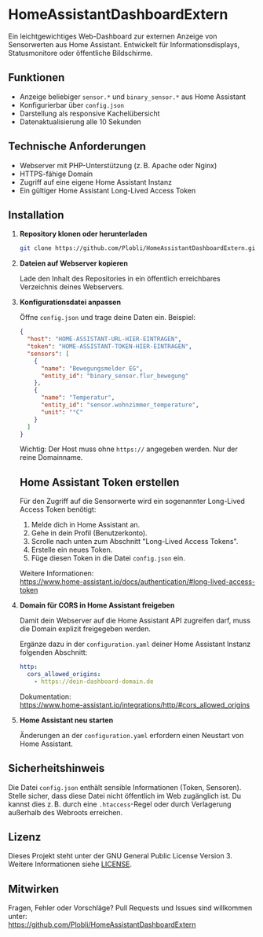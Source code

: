 # HomeAssistantDashboardExtern

Ein leichtgewichtiges Web-Dashboard zur externen Anzeige von Sensorwerten aus Home Assistant. Entwickelt für Informationsdisplays, Statusmonitore oder öffentliche Bildschirme.

## Funktionen

- Anzeige beliebiger `sensor.*` und `binary_sensor.*` aus Home Assistant
- Konfigurierbar über `config.json`
- Darstellung als responsive Kachelübersicht
- Datenaktualisierung alle 10 Sekunden

## Technische Anforderungen

- Webserver mit PHP-Unterstützung (z. B. Apache oder Nginx)
- HTTPS-fähige Domain
- Zugriff auf eine eigene Home Assistant Instanz
- Ein gültiger Home Assistant Long-Lived Access Token

## Installation

1. **Repository klonen oder herunterladen**

   ```bash
   git clone https://github.com/Plobli/HomeAssistantDashboardExtern.git
   ```

2. **Dateien auf Webserver kopieren**

   Lade den Inhalt des Repositories in ein öffentlich erreichbares Verzeichnis deines Webservers.

3. **Konfigurationsdatei anpassen**

   Öffne `config.json` und trage deine Daten ein. Beispiel:

   ```json
   {
     "host": "HOME-ASSISTANT-URL-HIER-EINTRAGEN",
     "token": "HOME-ASSISTANT-TOKEN-HIER-EINTRAGEN",
     "sensors": [
       {
         "name": "Bewegungsmelder EG",
         "entity_id": "binary_sensor.flur_bewegung"
       },
       {
         "name": "Temperatur",
         "entity_id": "sensor.wohnzimmer_temperature",
         "unit": "°C"
       }
     ]
   }
   ```
   Wichtig: Der Host muss ohne `https://` angegeben werden. Nur der reine Domainname.

   ## Home Assistant Token erstellen

   Für den Zugriff auf die Sensorwerte wird ein sogenannter Long-Lived Access Token benötigt:
   
   1. Melde dich in Home Assistant an.
   2. Gehe in dein Profil (Benutzerkonto).
   3. Scrolle nach unten zum Abschnitt "Long-Lived Access Tokens".
   4. Erstelle ein neues Token.
   5. Füge diesen Token in die Datei `config.json` ein.
   
   Weitere Informationen:  
   https://www.home-assistant.io/docs/authentication/#long-lived-access-token

5. **Domain für CORS in Home Assistant freigeben**

   Damit dein Webserver auf die Home Assistant API zugreifen darf, muss die Domain explizit freigegeben werden.

   Ergänze dazu in der `configuration.yaml` deiner Home Assistant Instanz folgenden Abschnitt:

   ```yaml
   http:
     cors_allowed_origins:
       - https://dein-dashboard-domain.de
   ```

   Dokumentation:  
   https://www.home-assistant.io/integrations/http/#cors_allowed_origins

6. **Home Assistant neu starten**

   Änderungen an der `configuration.yaml` erfordern einen Neustart von Home Assistant.

## Sicherheitshinweis

Die Datei `config.json` enthält sensible Informationen (Token, Sensoren). Stelle sicher, dass diese Datei nicht öffentlich im Web zugänglich ist. Du kannst dies z. B. durch eine `.htaccess`-Regel oder durch Verlagerung außerhalb des Webroots erreichen.

## Lizenz

Dieses Projekt steht unter der GNU General Public License Version 3. Weitere Informationen siehe [LICENSE](LICENSE).

## Mitwirken

Fragen, Fehler oder Vorschläge? Pull Requests und Issues sind willkommen unter:  
https://github.com/Plobli/HomeAssistantDashboardExtern
